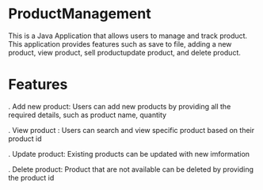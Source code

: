# ProductManagement
This is a Java Application that allows users to manage and track product. This application provides features such as save to file, adding a new product, view product, 
sell productupdate product, and delete product. 
# Features 
. Add new product: Users can add new products by providing all the required details, such as product name, quantity

. View product : Users can search and view specific product based on their product id 

. Update product: Existing products can be updated with new imformation 

. Delete product: Product that are not available can be deleted by providing the product id
